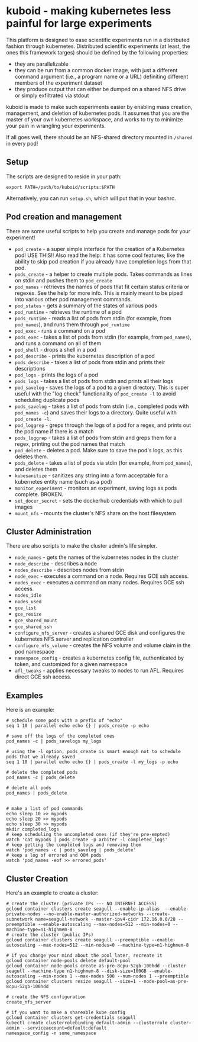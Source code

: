 # kuboid - making kubernetes less painful for large experiments

This platform is designed to ease scientific experiments run in a distributed fashion through kubernetes.
Distributed scientific experiments (at least, the ones this framework targes) should be defined by the following properties:

- they are parallelizable
- they can be run from a common docker image, with just a different command argument (i.e., a program name or a URL) definiting different members of the experiment dataset
- they produce output that can either be dumped on a shared NFS drive or simply exfiltrated via stdout

kuboid is made to make such experiments easier by enabling mass creation, management, and deletion of kubernetes pods.
It assumes that you are the master of your own kubernetes workspace, and works to try to minimize your pain in wrangling your experiments.

If all goes well, there should be an NFS-shared directory mounted in `/shared` in every pod!

## Setup

The scripts are designed to reside in your path:

```
export PATH=/path/to/kuboid/scripts:$PATH
```

Alternatively, you can run `setup.sh`, which will put that in your bashrc.

## Pod creation and management

There are some useful scripts to help you create and manage pods for your experiment!

- `pod_create` - a super simple interface for the creation of a Kubernetes pod! USE THIS!! Also read the help: it has some cool features, like the ability to skip pod creation if you already have completion logs from that pod.
- `pods_create` - a helper to create multiple pods. Takes commands as lines on stdin and pushes them to `pod_create`
- `pod_names` - retrieves the names of pods that fit certain status criteria or regexes. See the help for more info. This is mainly meant to be piped into various other pod management commands.
- `pod_states` - gets a summary of the states of various pods
- `pod_runtime` - retrieves the runtime of a pod
- `pods_runtime` - reads a list of pods from stdin (for example, from `pod_names`), and runs them through `pod_runtime`
- `pod_exec` - runs a command on a pod
- `pods_exec` - takes a list of pods from stdin (for example, from `pod_names`), and runs a command on all of them
- `pod_shell` - drops a shell in a pod
- `pod_describe` - prints the kubernetes description of a pod
- `pods_describe` - takes a list of pods from stdin and prints their descriptions
- `pod_logs` - prints the logs of a pod
- `pods_logs` - takes a list of pods from stdin and prints all their logs
- `pod_savelog` - saves the logs of a pod to a given directory. This is super useful with the "log check" functionality of `pod_create -l` to avoid scheduling duplicate pods
- `pods_savelog` - takes a list of pods from stdin (i.e., completed pods with `pod_names -c`) and saves their logs to a directory. Quite useful with `pod_create -l`.
- `pod_loggrep` - greps through the logs of a pod for a regex, and prints out the pod name if there is a match
- `pods_loggrep` - takes a list of pods from stdin and greps them for a regex, printing out the pod names that match
- `pod_delete` - deletes a pod. Make sure to save the pod's logs, as this deletes them.
- `pods_delete` - takes a list of pods via stdin (for example, from `pod_names`), and deletes them
- `kubesanitize` - sanitizes any string into a form acceptable for a kubernetes entity name (such as a pod)
- `monitor_experiment` - monitors an experiment, saving logs as pods complete. BROKEN.
- `set_docer_secret` - sets the dockerhub credentials with which to pull images
- `mount_nfs` - mounts the cluster's NFS share on the host filesystem

## Cluster Administration

There are also scripts to make the cluster admin's life simpler.

- `node_names` - gets the names of the kubernetes nodes in the cluster
- `node_describe` - describes a node
- `nodes_describe` - describes nodes from stdin
- `node_exec` - executes a command on a node. Requires GCE ssh access.
- `nodes_exec` - executes a command on many nodes. Requires GCE ssh access.
- `nodes_idle`
- `nodes_used`
- `gce_list`
- `gce_resize`
- `gce_shared_mount`
- `gce_shared_ssh`
- `configure_nfs_server` - creates a shared GCE disk and configures the kubernetes NFS server and replication controller
- `configure_nfs_volume` - creates the NFS volume and volume claim in the pod namespace
- `namespace_config` - creates a kubernetes config file, authenticated by token, and customized for a given namespace
- `afl_tweaks` - applies necessary tweaks to nodes to run AFL. Requires direct GCE ssh access.

## Examples

Here is an example:

```
# schedule some pods with a prefix of "echo"
seq 1 10 | parallel echo echo {} | pods_create -p echo

# save off the logs of the completed ones
pod_names -c | pods_savelogs my_logs

# using the -l option, pods_create is smart enough not to schedule pods that we already saved
seq 1 10 | parallel echo echo {} | pods_create -l my_logs -p echo

# delete the completed pods
pod_names -c | pods_delete

# delete all pods
pod_names | pods_delete


# make a list of pod commands
echo sleep 10 >> mypods
echo sleep 20 >> mypods
echo sleep 30 >> mypods
mkdir completed_logs
# keep scheduling the uncompleted ones (if they're pre-empted)
watch 'cat mypods | pods_create -p arbiter -l completed_logs'
# keep getting the completed logs and removing them
watch 'pod_names -c | pods_savelog | pods_delete'
# keep a log of errored and OOM pods
watch 'pod_names -eof >> errored_pods'
```

## Cluster Creation

Here's an example to create a cluster:

```
# create the cluster (private IPs --- NO INTERNET ACCESS)
gcloud container clusters create seagull --enable-ip-alias  --enable-private-nodes --no-enable-master-authorized-networks --create-subnetwork name=seagull-network --master-ipv4-cidr 172.16.0.0/28 --preemptible --enable-autoscaling --max-nodes=512 --min-nodes=0 --machine-type=n1-highmem-8
# create the cluster (public IPs)
gcloud container clusters create seagull --preemptible --enable-autoscaling --max-nodes=512 --min-nodes=0 --machine-type=n1-highmem-8

# if you change your mind about the pool later, recreate it
gcloud container node-pools delete default-pool
gcloud container node-pools create as-pre-8cpu-52gb-100hdd --cluster seagull --machine-type n1-highmem-8 --disk-size=100GB --enable-autoscaling --min-nodes 1 --max-nodes 500 --num-nodes 1 --preemptible
gcloud container clusters resize seagull --size=1 --node-pool=as-pre-8cpu-52gb-100hdd

# create the NFS configuration
create_nfs_server

# if you want to make a shareable kube config
gcloud container clusters get-credentials seagull
kubectl create clusterrolebinding default-admin --clusterrole cluster-admin --serviceaccount=default:default
namespace_config -n some_namespace
```
